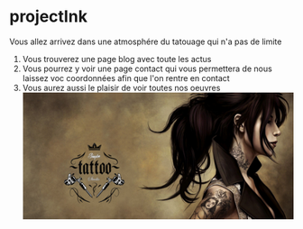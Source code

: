 # projectInk  
Vous allez arrivez dans une atmosphére du tatouage qui n'a pas de limite  
1. Vous trouverez une page blog avec toute les actus  
2. Vous pourrez y voir une page contact qui vous permettera de nous laissez voc coordonnées afin que l'on rentre en contact  
3. Vous aurez aussi le plaisir de voir toutes nos oeuvres  
![tatouage](tatoo.png)